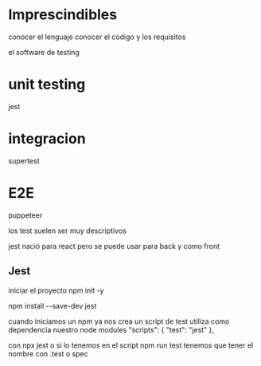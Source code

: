 # Imprescindibles

conocer el lenguaje
conocer el código y los requisitos

el software de testing

# unit testing

jest

# integracion

supertest

# E2E

puppeteer

los test suelen ser muy descriptivos

jest nació para react
pero se puede usar para back y como front

## Jest

iniciar el proyecto
npm init -y

npm install --save-dev jest

cuando iniciamos un npm ya nos crea un script de test
utiliza como dependencia nuestro node modules
"scripts": {
"test": "jest"
},

con npx jest
o si lo tenemos en el script
npm run test
tenemos que tener el nombre con .test o spec
